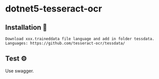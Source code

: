 # dotnet5-tesseract-ocr

## Installation 🔧

```
Download xxx.traineddata file language and add in folder tessdata.
Languages: https://github.com/tesseract-ocr/tessdata/
```

## Test ⚙️
Use swagger.

